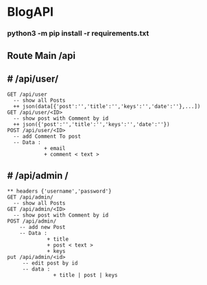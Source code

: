 # BlogAPI


### python3 -m pip install -r requirements.txt


## Route Main  /api

## # /api/user/
    GET /api/user  
      -- show all Posts 
      ++ json(data[{'post':'','title':'','keys':'','date':''},...])
    GET /api/user/<ID>
      -- show post with Comment by id 
      ++ json({'post':'','title':'','keys':'','date':''})
    POST /api/user/<ID>
      -- add Comment To post 
      -- Data :
                + email 
                + comment < text >
      
## # /api/admin /
    ** headers {'username','password'}
    GET /api/admin/  
      -- show all Posts 
    GET /api/admin/<ID>
      -- show post with Comment by id 
    POST /api/admin/
        -- add new Post 
        -- Data :
                 + title
                 + post < text >
                 + keys 
    put /api/admin/<id> 
         -- edit post by id 
         -- data : 
                   + title | post | keys
               
  
      
     
